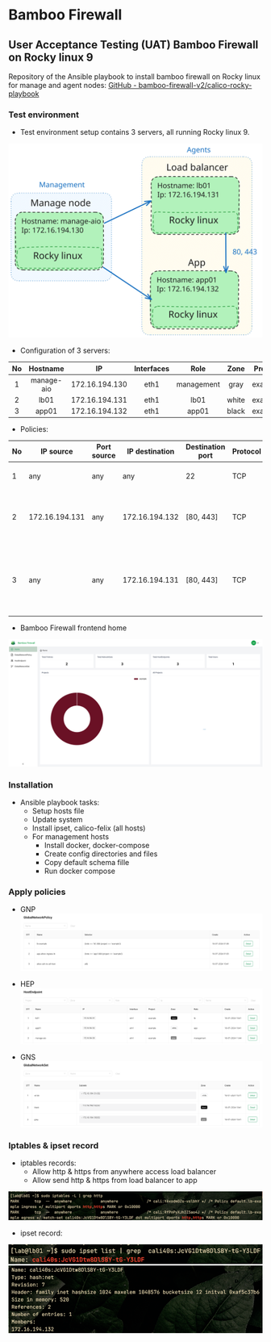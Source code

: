 # Bamboo Firewall

## User Acceptance Testing (UAT) Bamboo Firewall on Rocky linux 9

Repository of the Ansible playbook to install bamboo firewall on Rocky linux for manage and agent nodes: [GitHub - bamboo-firewall-v2/calico-rocky-playbook](https://github.com/bamboo-firewall-v2/calico-rocky-playbook)

### Test environment

- Test environment setup contains 3 servers, all running Rocky linux 9.

![Architect image](./files/Architect.svg)

- Configuration of 3 servers:

| No |  Hostname  |       IP       | Interfaces |    Role    |  Zone | Project |  Namespace |
|:--:|:----------:|:--------------:|:----------:|:----------:|:-----:|:-------:|:----------:|
| 1  | manage-aio | 172.16.194.130 | eth1       | management | gray  | example | production |
| 2  | lb01       | 172.16.194.131 | eth1       | lb01       | white | example | production |
| 3  | app01      | 172.16.194.132 | eth1       | app01      | black | example | production |

- Policies:

| No | IP source      | Port source | IP destination | Destination port | Protocol | Description                                                  |   |
|----|----------------|-------------|----------------|------------------|----------|--------------------------------------------------------------|---|
| 1  | any            | any         | any            | 22               | TCP      | Allow ssh connection to all hosts                            |   |
| 2  | 172.16.194.131 | any         | 172.16.194.132 | [80, 443]        | TCP      | Allow APP to receive HTTP & HTTPS requests from LB           |   |
| 3  | any            | any         | 172.16.194.131 | [80, 443]        | TCP      | Allow LB to receive HTTP & HTTPS requests from outside world |   |

- Bamboo Firewall frontend home

![Adminer home](./files/adminer-home.png)

### Installation

- Ansible playbook tasks:
  - Setup hosts file
  - Update system
  - Install ipset, calico-felix (all hosts)
  - For management hosts
    - Install docker, docker-compose
    - Create config directories and files
    - Copy default schema fille
    - Run docker compose
  
### Apply policies

- GNP
![Adminer GNP](./files/adminer-gnp.png)

- HEP
![Adminer HEP](./files/adminer-hep.png)

- GNS
![Adminer GNS](./files/adminer-gns.png)

### Iptables & ipset record

- iptables records:
  - Allow http & https from anywhere access load balancer
  - Allow send http & https from load balancer to app

![iptables-http](./files/iptables-http.png)

- ipset record:

![ipsetgrep](./files/ipset-grep.png)
![ipset detail](./files/ipset-detail.png)
